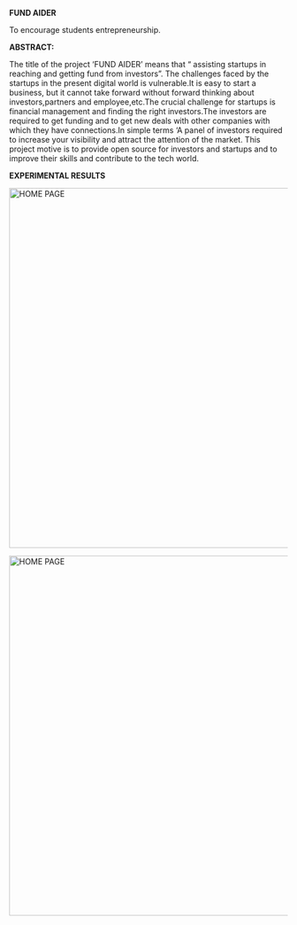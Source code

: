 **FUND AIDER**

To encourage students entrepreneurship.

**ABSTRACT:**

The title of the project ‘FUND AIDER’ means that “ assisting startups in reaching and getting fund from investors”. The challenges 
faced by the startups in the present digital world is vulnerable.It is easy to start a business, but it cannot take forward 
without forward thinking about investors,partners and employee,etc.The crucial challenge for startups is financial management and 
finding the right investors.The investors are required to get funding and to get new deals with other companies with which they 
have connections.In simple terms ‘A panel of investors required to increase your visibility and attract the attention of the market.
This project motive is to provide open source for investors and startups and to improve their skills and contribute to the tech world. 
 
**EXPERIMENTAL RESULTS**

<a href="https://drive.google.com/uc?export=view&id=1L52VVV6OtwjuBX_LPt7G6qLTl5OPHN6Z"><img src="https://drive.google.com/uc?export=view&id=1L52VVV6OtwjuBX_LPt7G6qLTl5OPHN6Z" style="width: 650px; max-width: 100%; height: auto" title="HOME PAGE" />
 
<a href="https://drive.google.com/uc?export=view&id=1O80ZvPeqMU1t4r__hxTAIBh9daJy2uGN"><img src="https://drive.google.com/uc?export=view&id=1O80ZvPeqMU1t4r__hxTAIBh9daJy2uGN" style="width: 650px; max-width: 100%; height: auto" title="HOME PAGE" />
 
 

